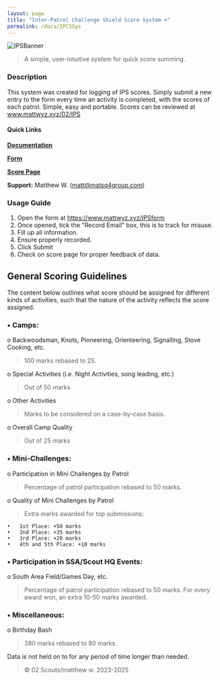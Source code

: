 ```yaml
---
layout: page
title: "Inter-Patrol Challenge Shield Score System ⚜️"
permalink: /docs/IPCSSys
---
```


![IPSBanner](https://github.com/matsq4/matt_wyz/assets/139704779/1b45f3b0-6ca6-4d14-be30-4dd4448ba6c5)

> A simple, user-intuitive system for quick score summing. 

### Description
This system was created for logging of IPS scores. Simply submit a new entry to the form every time an activity is completed, with the scores of each patrol. Simple, easy and portable.
Scores can be reviewed at www.mattwyz.xyz/02/IPS

#### Quick Links
**[Documentation](https://www.mattwyz.xyz/docs/IPSSys)**

**[Form](https://www.mattwyz.xyz/IPSform)**

**[Score Page](https://host.02scouts.org/IPS)**

**Support:** Matthew W. ([matt@matsq4group.com](mailto:matt@matsq4group.com))


### Usage Guide
  1. Open the form at https://www.mattwyz.xyz/IPSform
  2. Once opened, tick the "Record Email" box, this is to track for misuse.
  3. Fill up all information.
  4. Ensure properly recorded.
  5. Click Submit
  6. Check on score page for proper feedback of data.

## General Scoring Guidelines
The content below outlines what score should be assigned for different kinds of activities, such that the nature of the activity reflects the score assigned.

### • Camps:
o	Backwoodsman, Knots, Pioneering, Orienteering, Signalling, Stove Cooking, etc.
  > 100 marks rebased to 25.

o	Special Activities (i.e. Night Activities, song leading, etc.)
  > Out of 50 marks

o	Other Activities
  > Marks to be considered on a case-by-case basis.

o	Overall Camp Quality
  > Out of 25 marks

### •	Mini-Challenges:
  
o Participation in Mini Challenges by Patrol
  > Percentage of patrol participation rebased to 50 marks.

o	Quality of Mini Challenges by Patrol
  > Extra marks awarded for top submissions:

    •	1st Place: +50 marks
    •	2nd Place: +35 marks
    •	3rd Place: +20 marks
    •	4th and 5th Place: +10 marks

### •	Participation in SSA/Scout HQ Events:
o	South Area Field/Games Day, etc.
  > Percentage of patrol participation rebased to 50 marks.
  > For every award won, an extra 10-50 marks awarded.
  
### • Miscellaneous:
o	Birthday Bash
  > 380 marks rebased to 80 marks.

Data is not held on to for any period of time longer than needed.

> ©️ 02 Scouts/matthew w. 2023-2025

